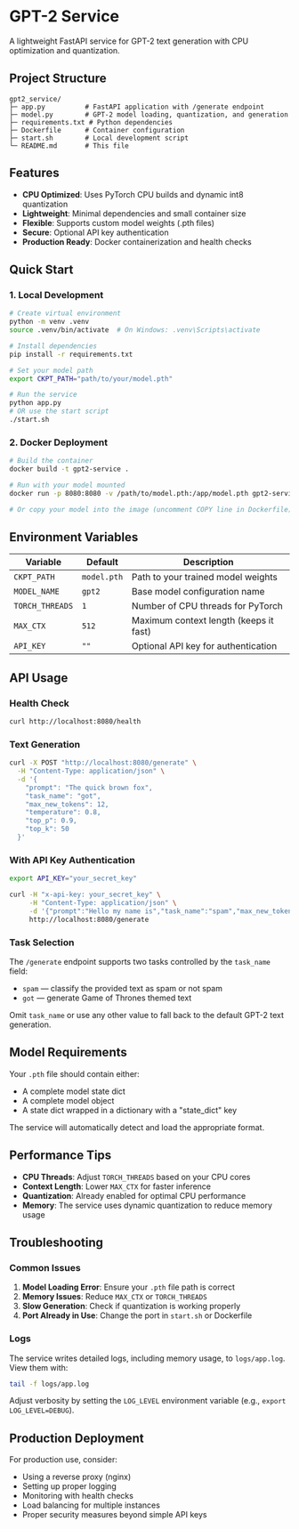 # GPT-2 Service

A lightweight FastAPI service for GPT-2 text generation with CPU optimization and quantization.

## Project Structure

```
gpt2_service/
├─ app.py          # FastAPI application with /generate endpoint
├─ model.py        # GPT-2 model loading, quantization, and generation
├─ requirements.txt # Python dependencies
├─ Dockerfile      # Container configuration
├─ start.sh        # Local development script
└─ README.md       # This file
```

## Features

- **CPU Optimized**: Uses PyTorch CPU builds and dynamic int8 quantization
- **Lightweight**: Minimal dependencies and small container size
- **Flexible**: Supports custom model weights (.pth files)
- **Secure**: Optional API key authentication
- **Production Ready**: Docker containerization and health checks

## Quick Start

### 1. Local Development

```bash
# Create virtual environment
python -m venv .venv
source .venv/bin/activate  # On Windows: .venv\Scripts\activate

# Install dependencies
pip install -r requirements.txt

# Set your model path
export CKPT_PATH="path/to/your/model.pth"

# Run the service
python app.py
# OR use the start script
./start.sh
```

### 2. Docker Deployment

```bash
# Build the container
docker build -t gpt2-service .

# Run with your model mounted
docker run -p 8080:8080 -v /path/to/model.pth:/app/model.pth gpt2-service

# Or copy your model into the image (uncomment COPY line in Dockerfile)
```

## Environment Variables

| Variable | Default | Description |
|----------|---------|-------------|
| `CKPT_PATH` | `model.pth` | Path to your trained model weights |
| `MODEL_NAME` | `gpt2` | Base model configuration name |
| `TORCH_THREADS` | `1` | Number of CPU threads for PyTorch |
| `MAX_CTX` | `512` | Maximum context length (keeps it fast) |
| `API_KEY` | `""` | Optional API key for authentication |

## API Usage

### Health Check
```bash
curl http://localhost:8080/health
```

### Text Generation
```bash
curl -X POST "http://localhost:8080/generate" \
  -H "Content-Type: application/json" \
  -d '{
    "prompt": "The quick brown fox",
    "task_name": "got",
    "max_new_tokens": 12,
    "temperature": 0.8,
    "top_p": 0.9,
    "top_k": 50
  }'
```

### With API Key Authentication
```bash
export API_KEY="your_secret_key"

curl -H "x-api-key: your_secret_key" \
     -H "Content-Type: application/json" \
     -d '{"prompt":"Hello my name is","task_name":"spam","max_new_tokens":8}' \
     http://localhost:8080/generate
```

### Task Selection

The `/generate` endpoint supports two tasks controlled by the `task_name` field:

- `spam` &mdash; classify the provided text as spam or not spam
- `got` &mdash; generate Game of Thrones themed text

Omit `task_name` or use any other value to fall back to the default GPT-2 text generation.

## Model Requirements

Your `.pth` file should contain either:
- A complete model state dict
- A complete model object
- A state dict wrapped in a dictionary with a "state_dict" key

The service will automatically detect and load the appropriate format.

## Performance Tips

- **CPU Threads**: Adjust `TORCH_THREADS` based on your CPU cores
- **Context Length**: Lower `MAX_CTX` for faster inference
- **Quantization**: Already enabled for optimal CPU performance
- **Memory**: The service uses dynamic quantization to reduce memory usage

## Troubleshooting

### Common Issues

1. **Model Loading Error**: Ensure your `.pth` file path is correct
2. **Memory Issues**: Reduce `MAX_CTX` or `TORCH_THREADS`
3. **Slow Generation**: Check if quantization is working properly
4. **Port Already in Use**: Change the port in `start.sh` or Dockerfile

### Logs

The service writes detailed logs, including memory usage, to `logs/app.log`. View them with:

```bash
tail -f logs/app.log
```

Adjust verbosity by setting the `LOG_LEVEL` environment variable (e.g., `export LOG_LEVEL=DEBUG`).

## Production Deployment

For production use, consider:
- Using a reverse proxy (nginx)
- Setting up proper logging
- Monitoring with health checks
- Load balancing for multiple instances
- Proper security measures beyond simple API keys

